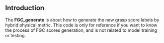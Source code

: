 ## Introduction

The **FGC_generate** is about how to generate the new grasp score labels by hybrid physical metric. 
This code is only for reference if you want to know the process of FGC scores generation, and is not related to model training or testing.
